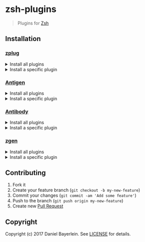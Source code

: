 # zsh-plugins

> Plugins for [Zsh](http://www.zsh.org)

## Installation

### [zplug](https://github.com/zplug/zplug)

<details>
  <summary>Install all plugins</summary>

  ```zsh
zplug "danielbayerlein/zsh-plugins"
  ```
</details>

<details>
  <summary>Install a specific plugin</summary>

  ```zsh
zplug "danielbayerlein/zsh-plugins", use:"git.plugin.zsh"
  ```
</details>

### [Antigen](https://github.com/zsh-users/antigen)

<details>
  <summary>Install all plugins</summary>

  ```zsh
antigen bundle danielbayerlein/zsh-plugins
  ```
</details>

<details>
  <summary>Install a specific plugin</summary>

  ```zsh
antigen bundle danielbayerlein/zsh-plugins git
  ```
</details>

### [Antibody](https://github.com/getantibody/antibody)

<details>
  <summary>Install all plugins</summary>

  ```zsh
antibody bundle danielbayerlein/zsh-plugins
  ```
</details>

<details>
  <summary>Install a specific plugin</summary>

  ```zsh
antibody bundle danielbayerlein/zsh-plugins git
  ```
</details>

### [zgen](https://github.com/tarjoilija/zgen)

<details>
  <summary>Install all plugins</summary>

  ```zsh
zgen load danielbayerlein/zsh-plugins
  ```
</details>

<details>
  <summary>Install a specific plugin</summary>

  ```zsh
zgen load danielbayerlein/zsh-plugins git
  ```
</details>

## Contributing

1. Fork it
2. Create your feature branch (`git checkout -b my-new-feature`)
3. Commit your changes (`git commit -am 'Add some feature'`)
4. Push to the branch (`git push origin my-new-feature`)
5. Create new [Pull Request](../../pull/new/master)

## Copyright

Copyright (c) 2017 Daniel Bayerlein. See [LICENSE](./LICENSE) for details.
